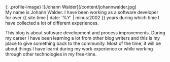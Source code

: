 <div class="container">
<div class="profile-image-container">
{: .profile-image}
![Johann Walder](/content/johannwalder.jpg)
</div>

<div class="about-content">
My name is Johann Walder. I have been working as a software developer for over {{ site.time | date: '%Y' | minus:2002  }} years during which time I have collected a lot of different experiences.

This blog is about software development and process improvements. During my career I have been learning a lot from other blog writers and this is my place to give something back to the community. Most of the time, it will be about things I have learnt during my work experience or while working through other technologies in my free-time.
</div>
</div>